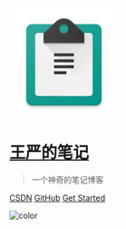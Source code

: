 ![logo](images/logo.jpg)

# [王严的笔记](/)

> 一个神奇的笔记博客

[CSDN](https://blog.csdn.net/wyansai)
[GitHub](https://github.com/wyanlord)
[Get Started](/README.md?)

<!-- 背景色 -->
![color](#FFFFFF)
